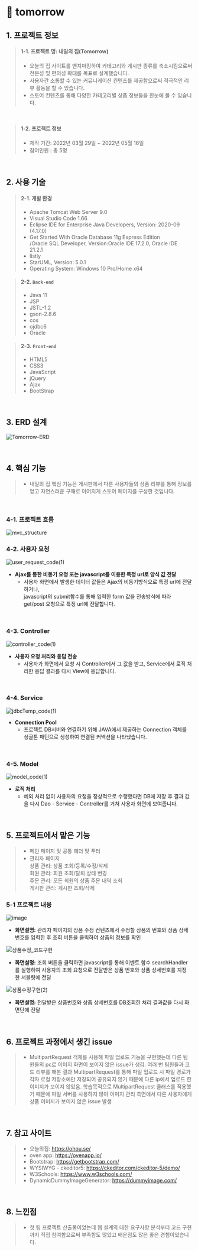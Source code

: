 # :pushpin: tomorrow
## 1. 프로젝트 정보
>#### 1-1. 프로젝트 명: 내일의 집(Tomorrow)
>- 오늘의 집 사이트를 벤치마킹하여 카테고리와 게시판 종류를 축소시킴으로써 전문성 및 편의성 확대를 목표로 설계했습니다.   
>- 사용자간 소통할 수 있는 커뮤니케이션 컨텐츠를 제공함으로써 적극적인 리뷰 활동을 할 수 있습니다.   
>- 스토어 컨텐츠를 통해 다양한 카테고리별 상품 정보들을 한눈에 볼 수 있습니다.   

</br>

>#### 1-2. 프로젝트 정보     
>- 제작 기간: 2022년 03월 29일 ~ 2022년 05월 16일    
>- 참여인원 : 총 5명

</br>

## 2. 사용 기술
>#### 2-1. 개발 환경   
 >- Apache Tomcat Web Server 9.0   
 >- Visual Studio Code 1.66   
 >- Eclipse IDE for Enterprise Java Developers, Version: 2020-09 (4.17.0)    
 >- Get Started With Oracle Database 11g Express Edition   
  /Oracle SQL Developer, Version:Oracle IDE 17.2.0, Oracle IDE 21.2.1    
 >- listly  
 >- StarUML, Version: 5.0.1   
 >- Operating System: Windows 10 Pro/Home x64
 
>#### 2-2. `Back-end`
  >- Java 11
  >- JSP
  >- JSTL-1.2
  >- gson-2.8.6
  >- cos
  >- ojdbc6
  >- Oracle
  
>#### 2-3. `Front-end`
  >- HTML5
  >- CSS3
  >- JavaScript
  >- jQuery
  >- Ajax
  >- BootStrap

</br>

## 3. ERD 설계
![Tomorrow-ERD](https://user-images.githubusercontent.com/98321110/194283481-271d56cb-414c-4dfb-8e9f-7a7a6b8f7a6c.png)

</br>   

## 4. 핵심 기능
>- 내일의 집 핵심 기능은 게시판에서 다른 사용자들의 상품 리뷰를 통해 
  정보를 얻고 자연스러운 구매로 이어지게 스토어 페이지를 구성한 것입니다.

</br>   

### 4-1. 프로젝트 흐름
![mvc_structure](https://user-images.githubusercontent.com/98321110/194736019-87effc58-9d15-454c-a86b-33e8afa7b331.PNG)
<br>   

### 4-2. 사용자 요청
![user_request_code(1)](https://user-images.githubusercontent.com/98321110/194801075-0e54eeb5-b1b5-4230-bc9c-556a19261928.PNG)   
- **Ajax를 통한 비동기 요청 또는 javascript를 이용한 특정 url로 양식 값 전달**   
   - 사용자 화면에서 발생한 데이터 값들은 Ajax의 비동기방식으로 특정 url에 전달하거나,    
 javascript의 submit함수를 통해 입력한 form 값을 전송방식에 따라 get/post 요청으로 특정 url에 전달합니다.

</br>   

### 4-3. Controller  
![controller_code(1)](https://user-images.githubusercontent.com/98321110/194801098-7b2241e5-2b5e-4232-acde-13bba7168b0d.PNG)   
- **사용자 요청 처리와 응답 전송**
  - 사용자가 화면에서 요청 시 Controller에서 그 값을 받고, Service에서 로직 처리한 응답 결과를 다시 View에 응답합니다.
</br>

### 4-4. Service
![jdbcTemp_code(1)](https://user-images.githubusercontent.com/98321110/194803035-254d35c2-6412-4fd9-a779-382712b38abf.PNG)
- **Connection Pool**
  - 프로젝트 DB서버와 연결하기 위해 JAVA에서 제공하는 Connection 객체를 싱글톤 패턴으로 생성하여 연결된 커넥션을 나타냈습니다.
</br>

### 4-5. Model
![model_code(1)](https://user-images.githubusercontent.com/98321110/194801138-b1df0362-6a67-4af4-bf1a-510f68d4b3a6.PNG)   
- **로직 처리**
  - 예외 처리 없이 사용자의 요청을 정상적으로 수행했다면 DB에 저장 후 결과 값을 다시 Dao - Service - Controller를 거쳐 사용자 화면에 보여줍니다.
</br>

## 5. 프로젝트에서 맡은 기능
>- 메인 페이지 및 공통 헤더 및 푸터
>- 관리자 페이지  
  >상품 관리: 상품 조회/등록/수정/삭제   
  >회원 관리: 회원 조회/탈퇴 상태 변경   
  >주문 관리: 모든 회원의 상품 주문 내역 조회   
  >게시판 관리: 게시판 조회/삭제    

 ### 5-1 프로젝트 내용
 ![image](https://user-images.githubusercontent.com/98321110/194977471-299f24ae-5d77-4f2b-bd73-16cdfc506bb2.png)   
 - **화면설명:** 관리자 페이지의 상품 수정 컨텐츠에서 수정할 상품의 번호와 상품 상세 번호를 입력한 후 조회 버튼을 클릭하여 상품의 정보를 확인   
 
 ![상품수정_코드구현](https://user-images.githubusercontent.com/98321110/194978696-39a04de6-a355-42c8-af0e-e1765054d3f3.PNG)    
 - **화면설명:** 조회 버튼을 클릭하면 javascript를 통해 이벤트 함수 searchHandler를 실행하여 사용자의 조회 요청으로 전달받은 상품 번호와 상품 상세번호를 지정  한 서블릿에 전달  
 
 ![상품수정구현(2)](https://user-images.githubusercontent.com/98321110/194979887-970d0c62-6b56-4ec9-bbd6-dd0cd571ac2b.PNG)   
 - **화면설명:** 전달받은 상품번호와 상품 상세번호를 DB조회한 처리 결과값을 다시 화면단에 전달


</br>

## 6. 프로젝트 과정에서 생긴 issue
>- MultipartRequest 객체를 사용해 파일 업로드 기능을 구현했는데 다른 팀원들의 pc로 이미지 화면이 보이지 않은 issue가 생김. 여러 번 팀원들과 코드 리뷰를 해본 결과 MultipartRequest를 통해 파일 업로드 시 파일 경로가 각자 로컬 저장소에만 저장되어 공유되지 않기 때문에 다른 ip에서 업로드 한 이미지가 보이지 않았음. 학습목적으로 MultipartRequest 클래스를 적용했기 때문에 파일 서버를 사용하지 않아 이미지 관리 측면에서 다른 사용자에게 상품 이미지가 보이지 않은 issue 발생
</br>

## 7. 참고 사이트
> - 오늘의집: https://ohou.se/
> - oven app: https://ovenapp.io/
> - Bootstrap: https://getbootstrap.com/
> - WYSIWYG - ckeditor5: https://ckeditor.com/ckeditor-5/demo/
> - W3Schools: https://www.w3schools.com/
> - DynamicDummyImageGenerator: https://dummyimage.com/

</br>

## 8. 느낀점
>- 첫 팀 프로젝트 산출물이었는데 웹 설계의 대한 요구사항 분석부터 코드 구현까지 직접 참여함으로써 부족함도 많았고 배운점도 많은 좋은 경험이었습니다.

